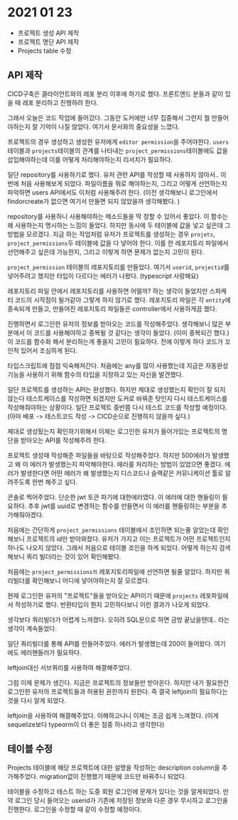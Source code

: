 # 2021 01 23
* 프로젝트 생성 API 제작
* 프로젝트 명단 API 제작
* Projects table 수정

## API 제작
CICD구축은 클라이언트와의 레포 분리 이후에 하기로 했다. 프론트엔드 분들과 같이 있을 때 레포 분리하고 진행하려 한다.

그래서 오늘은 코드 작업에 들어갔다. 그동안 도커에만 너무 집중해서 그런지 뭘 만들어야하는지 잘 기억이 나질 않았다. 여기서 문서화의 중요성을 느꼈다. 

프로젝트의 경우 생성하고 생성한 유저에게 `editor permission`을 주어야한다. `users`테이블과 `projects`테이블의 관계를 나타내는 `project_permissions`테이블에도 값을 삽입해야하는데 이를 어떻게 처리해야하는지 리서치가 필요하다. 

일단 repository를 사용하기로 했다. 유저 관련 API를 작성할 때 사용하지 않아서.. 이번에 처음 사용해보게 되었다. 파일이름을 뭐로 해야하는지, 그리고 어떻게 선언하는지 파악하면 users API에서도 이처럼 사용해주려 한다. (이전 생각해보니 로그인에서 findorcreate가 없으면 여기서 만들면 되지 않았을까 생각해봤다. )

repository를 사용하니 사용해야하는 메소드들을 딱 정할 수 있어서 좋았다. 이 함수는 왜 사용하는지 명시하는 느낌이 들었다. 하지만 동시에 두 테이블에 값을 넣고 싶은데 그 방법을 모르겠다. 지금 하는 작업처럼 유저가 프로젝트를 생성하는 경우 `projets`, `project_permissions`두 테이블에 값을 다 넣어야 한다. 이를 한 레포지토리 파일에서 선언해주고 싶은데 가능한지, 그리고 이렇게 하면 문제가 없는지 고민이 된다. 

`project_permission` 테이블의 레포지토리를 만들었다. 여기서 `userid`, `projectid`를 넣어주려고 했지만 타입이 다르다는 에러가 나왔다. (typescript 사랑해요) 

레포지토리 파일 안에서 레포지토리를 사용하면 어떨까? 하는 생각이 들었지만 스파케티 코드의 시작점이 될거같아 그렇게 하지 않기로 했다. 레포지토리 파일은 각 `entity`에 종속되게 만들고, 만들어진 레포지토리 파일들은 controller에서 사용하게끔 했다. 

진행하면서 로그인한 유저의 정보를 받아오는 코드를 작성해주었다. 생각해보니 많은 부분에서 이 코드를 사용해야하고 중복될 것 같다는 생각이 들었다. (이미 중복되긴 했다.) 이 코드를 함수화 해서 분리하는게 좋을지 고민이 필요하다. 전에 이렇게 하다 코드가 꼬인적 있어서 조심하게 된다. 

타입스크립트에 점점 익숙해져간다. 처음에는 any를 많이 사용했는데 지금은 자동완성기능을 사용하기 위해 함수의 타입을 지정하고 있는 자신을 발견했다. 

일단 프로젝트를 생성하는 API는 완성했다. 하지만 제대로 생성했는지 확인이 잘 되지 않는다 테스트케이스를 작성하면 되겠지만 도커로 바꿔준 탓인지 다시 테스트케이스를 작성해줘야하는 상황이다. 일단 프로젝트 중반쯤 다시 테스트 코드를 작성할 예정이다. (아마 배포 -> 테스트코드 작성 -> CICD순으로 진행하지 않을까 싶다.)

제대로 생성됬는지 확인하기위해서 이제는 로그인한 유저가 들어가있는 프로젝트의 명단을 받아오는 API를 작성해주려 한다. 

프로젝트 생성때 작성해준 파일들을 바탕으로 작성해주었다. 하지만 500에러가 발생했고 왜 이 에러가 발생했는지 파악해야한다. 에러를 처리하는 방법이 있었으면 좋겠다. 에러가 발생한다면 어떤 에러가 왜 발생했는지 디스코드나 슬랙같은 커뮤니케이션 툴로 알려주도록 한번 해주고 싶다. 

콘솔로 찍어주었다. 단순한 jwt 토큰 파기에 대한에러였다. 이 에러에 대한 핸들링이 필요하다. 추후 jwt를 uuid로 변경하는 함수를 만들면서 이 에러를 핸들링하는 부분을 추가해줘야겠다. 

처음에는 간단하게 `project_permissions` 테이블에서 조인하면 되는줄 알았는데 확인해보니 프로젝트의 id만 받아와졌다. 유저가 가지고 이는 프로젝트가 어떤 프로젝트인지 하나도 나오지 않았다. 그래서 처음으로 테이블 조인을 하게 되었다. 어떻게 하는지 검색해보니 쿼리 빌더라는 것이 있어 확인해봤다.

처음에는 `project_permissions의` 레포지토리파일에 선언하면 될줄 알았다. 하지만 쿼리빌더를 확인해보니 어디에 넣어야하는지 잘 모르겠다. 

현재 로그인한 유저의 "프로젝트"들을 받아오는 API이기 때문에 `projects` 레포파일에서 작성하기로 했다. 반환타입이 뭔지 고민하다보니 이런 결과가 나오게 되었다. 

생각보다 쿼리빌더가 어렵게 느꺄졌다. 오히려 SQL문으로 하면 금방 끝났을텐데.. 라는 생각이 계속들었다. 

일단 쿼리빌더를 통해 API를 만들어주었다. 에러가 발생했는데 200이 들어왔다. 여기에도 에러핸들러가 필요하다. 

leftjoin대신 서브쿼리를 사용하여 해결해주었다. 

그럼 이제 문제가 생긴다. 지금은 프로젝트의 정보들만 받아온다. 하지만 내가 필요한건 로그인한 유저의 프로젝트들과 허용된 권한까지 원한다. 즉 결국 leftjoin이 필요하다는 것을 다시 알게 되었다. 

leftjoin을 사용하여 해결해주었다. 이해하고나니 이제는 조금 쉽게 느껴졌다. (이게 sequelize보다 typeorm이 더 좋은 점중 하나라고 생각한다)


## 테이블 수정
Projects 테이블에 해당 프로젝트에 대한 설명을 작성하는 description column을 추가해주었다. migration없이 진행했기 때문에 코드만 바꿔주니 되었다.

테이블을 수정하고 테스트 하는 도중 회원 로그인에 문제가 있다는 것을 알게되었다. 만약 로그인 당시 들어오는 userid가 기존에 저장된 정보와 다른 경우 무시하고 로그인을 진행한다. 로그인을 수정할 때 같이 수정할 예정이다. 
